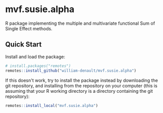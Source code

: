 # mvf.susie.alpha

R package implementing the multiple and multivariate functional Sum of Single Effect methods.

## Quick Start

Install and load the package:

```R
# install.packages("remotes")
remotes::install_github("william-denault/mvf.susie.alpha")
```

If this doesn't work, try to install the package instead by
downloading the git repository, and installing from the repository on
your computer (this is assuming that your R working directory is a
directory containing the git repository):

```R
remotes::install_local("mvf.susie.alpha")
```
